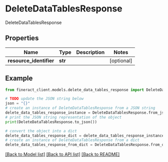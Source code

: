 # DeleteDataTablesResponse

DeleteDataTablesResponse

## Properties

Name | Type | Description | Notes
------------ | ------------- | ------------- | -------------
**resource_identifier** | **str** |  | [optional] 

## Example

```python
from fineract_client.models.delete_data_tables_response import DeleteDataTablesResponse

# TODO update the JSON string below
json = "{}"
# create an instance of DeleteDataTablesResponse from a JSON string
delete_data_tables_response_instance = DeleteDataTablesResponse.from_json(json)
# print the JSON string representation of the object
print(DeleteDataTablesResponse.to_json())

# convert the object into a dict
delete_data_tables_response_dict = delete_data_tables_response_instance.to_dict()
# create an instance of DeleteDataTablesResponse from a dict
delete_data_tables_response_from_dict = DeleteDataTablesResponse.from_dict(delete_data_tables_response_dict)
```
[[Back to Model list]](../README.md#documentation-for-models) [[Back to API list]](../README.md#documentation-for-api-endpoints) [[Back to README]](../README.md)


